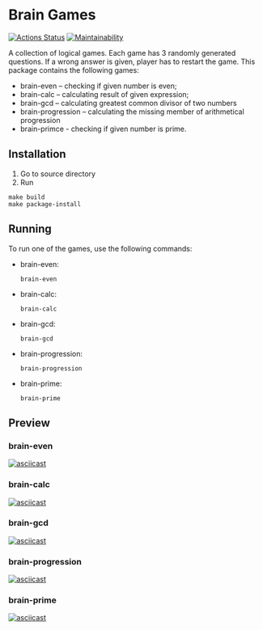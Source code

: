 # Brain Games
[![Actions Status](https://github.com/grigarazH/python-project-49/workflows/hexlet-check/badge.svg)](https://github.com/grigarazH/python-project-49/actions)
[![Maintainability](https://api.codeclimate.com/v1/badges/eefe0a04cd34fe38b44d/maintainability)](https://codeclimate.com/github/grigarazH/python-project-49/maintainability)

A collection of logical games. Each game has 3 randomly generated questions. If a wrong answer is given, player has to restart the game.
This package contains the following games:
* brain-even – checking if given number is even;
* brain-calc – calculating result of given expression;
* brain-gcd – calculating greatest common divisor of two numbers
* brain-progression – calculating the missing member of arithmetical progression
* brain-primce - checking if given number is prime.

## Installation

1. Go to source directory
2. Run
   
```
make build
make package-install
```


## Running
To run one of the games, use the following commands:

* brain-even:
  
  ```
  brain-even
  ```

* brain-calc:

  ```
  brain-calc
  ```

* brain-gcd:
  
  ```
  brain-gcd
  ```

* brain-progression:
  
  ```
  brain-progression
  ```

* brain-prime:
  
  ```
  brain-prime
  ```

## Preview

### brain-even
[![asciicast](https://asciinema.org/a/yqzUyAWLW9INURC7lQ6XHt0Ob.svg)](https://asciinema.org/a/yqzUyAWLW9INURC7lQ6XHt0Ob)

### brain-calc
[![asciicast](https://asciinema.org/a/xHOjxHKjXKRzhYqCORo2w5TSD.svg)](https://asciinema.org/a/xHOjxHKjXKRzhYqCORo2w5TSD)

### brain-gcd
[![asciicast](https://asciinema.org/a/vyS5ouo5s2QmffUPjxnDBaNYp.svg)](https://asciinema.org/a/vyS5ouo5s2QmffUPjxnDBaNYp)

### brain-progression
[![asciicast](https://asciinema.org/a/V25eVSWUVVJOcJu8OzWBCQFjh.svg)](https://asciinema.org/a/V25eVSWUVVJOcJu8OzWBCQFjh)

### brain-prime
[![asciicast](https://asciinema.org/a/uaYGHczHkfE6bYUrvXoj6QM7B.svg)](https://asciinema.org/a/uaYGHczHkfE6bYUrvXoj6QM7B)